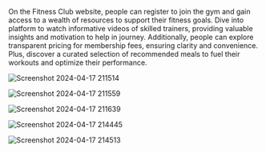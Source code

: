 On the Fitness Club website, people can register to join the gym and gain access to a wealth of resources to support their fitness goals.
Dive into platform to watch informative videos of skilled trainers, providing valuable insights and motivation to help in journey. 
Additionally, people can explore transparent pricing for membership fees, ensuring clarity and convenience.
Plus, discover a curated selection of recommended meals to fuel their workouts and optimize their performance. 

![Screenshot 2024-04-17 211514](https://github.com/Parvezalimd/Gym-Club/assets/93636897/2a9c3165-f912-4585-94e5-cfe1aedc8b1f)

![Screenshot 2024-04-17 211559](https://github.com/Parvezalimd/Gym-Club/assets/93636897/294de633-d334-4144-badd-a86c05e8dd3e)

![Screenshot 2024-04-17 211639](https://github.com/Parvezalimd/Gym-Club/assets/93636897/e247868d-1905-44bb-b107-4610874d28d2)

![Screenshot 2024-04-17 214445](https://github.com/Parvezalimd/Gym-Club/assets/93636897/c86ad20c-8c7e-45a0-9365-200cfaa3f107)

![Screenshot 2024-04-17 214513](https://github.com/Parvezalimd/Gym-Club/assets/93636897/5aa22bbb-f35f-4a68-927d-aa9f2632a81f)
